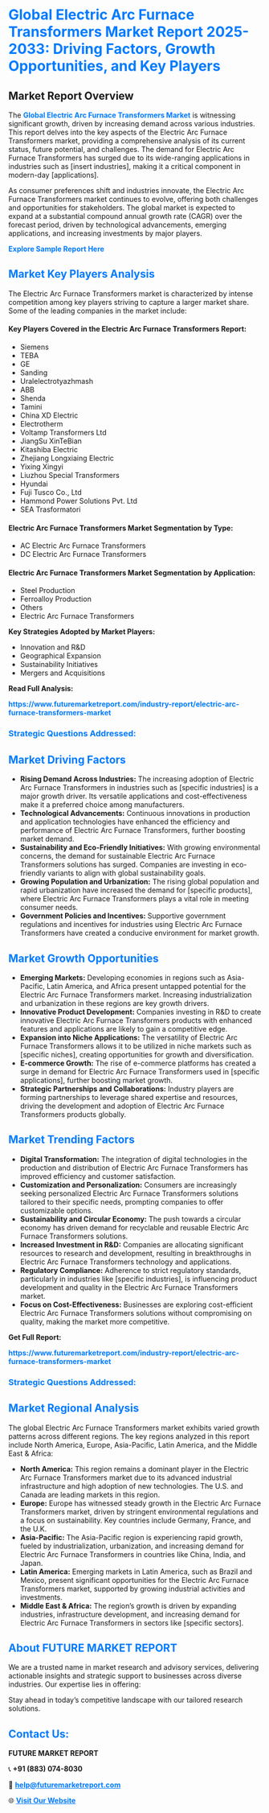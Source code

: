 <h1 style="color: #007BFF;">Global Electric Arc Furnace Transformers Market Report 2025-2033: Driving Factors, Growth Opportunities, and Key Players</h1>

<section id="overview">
<h2>Market Report Overview</h2>
<p>The <a href="https://www.futuremarketreport.com/industry-report/electric-arc-furnace-transformers-market" style="color: #007BFF; text-decoration: none;"><strong>Global Electric Arc Furnace Transformers Market</strong></a> is witnessing significant growth, driven by increasing demand across various industries. This report delves into the key aspects of the Electric Arc Furnace Transformers market, providing a comprehensive analysis of its current status, future potential, and challenges. The demand for Electric Arc Furnace Transformers has surged due to its wide-ranging applications in industries such as [insert industries], making it a critical component in modern-day [applications].</p>
<p>As consumer preferences shift and industries innovate, the Electric Arc Furnace Transformers market continues to evolve, offering both challenges and opportunities for stakeholders. The global market is expected to expand at a substantial compound annual growth rate (CAGR) over the forecast period, driven by technological advancements, emerging applications, and increasing investments by major players.</p>
</section>

<section id="overview">
<p><a href="https://www.futuremarketreport.com/request-sample/reportId=128025" style="color: #007BFF; text-decoration: none;"><strong>Explore Sample Report Here</strong></a></p>
</section>

<section id="key-players">
<h2 style="color: #007BFF;">Market Key Players Analysis</h2>
<p>The Electric Arc Furnace Transformers market is characterized by intense competition among key players striving to capture a larger market share. Some of the leading companies in the market include:</p>
<h4>Key Players Covered in the Electric Arc Furnace Transformers Report:</h4>
<ul><li>Siemens</li><li>TEBA</li><li>GE</li><li>Sanding</li><li>Uralelectrotyazhmash</li><li>ABB</li><li>Shenda</li><li>Tamini</li><li>China XD Electric</li><li>Electrotherm</li><li>Voltamp Transformers Ltd</li><li>JiangSu XinTeBian</li><li>Kitashiba Electric</li><li>Zhejiang Longxiaing Electric</li><li>Yixing Xingyi</li><li>Liuzhou Special Transformers</li><li>Hyundai</li><li>Fuji Tusco Co., Ltd</li><li>Hammond Power Solutions Pvt. Ltd</li><li>SEA Trasformatori</li></ul>
<h4>Electric Arc Furnace Transformers Market Segmentation by Type:</h4>
<ul><li>AC Electric Arc Furnace Transformers</li><li>DC Electric Arc Furnace Transformers</li></ul>

<h4>Electric Arc Furnace Transformers Market Segmentation by Application:</h4>
<ul><li>Steel Production</li><li>Ferroalloy Production</li><li>Others</li><li>Electric Arc Furnace Transformers</li></ul>
<p><strong>Key Strategies Adopted by Market Players:</strong></p>
<ul>
<li>Innovation and R&D</li>
<li>Geographical Expansion</li>
<li>Sustainability Initiatives</li>
<li>Mergers and Acquisitions</li>
</ul>
</section>

<section>
<p><strong>Read Full Analysis: </strong></p><a href="https://www.futuremarketreport.com/industry-report/electric-arc-furnace-transformers-market" style="color: #007BFF; text-decoration: none;"><strong>https://www.futuremarketreport.com/industry-report/electric-arc-furnace-transformers-market</strong></a>
<h3 style="color: #007BFF;">Strategic Questions Addressed:</h3>
</section>

<section id="driving-factors">
<h2 style="color: #007BFF;">Market Driving Factors</h2>
<ul>
<li><strong>Rising Demand Across Industries:</strong> The increasing adoption of Electric Arc Furnace Transformers in industries such as [specific industries] is a major growth driver. Its versatile applications and cost-effectiveness make it a preferred choice among manufacturers.</li>
<li><strong>Technological Advancements:</strong> Continuous innovations in production and application technologies have enhanced the efficiency and performance of Electric Arc Furnace Transformers, further boosting market demand.</li>
<li><strong>Sustainability and Eco-Friendly Initiatives:</strong> With growing environmental concerns, the demand for sustainable Electric Arc Furnace Transformers solutions has surged. Companies are investing in eco-friendly variants to align with global sustainability goals.</li>
<li><strong>Growing Population and Urbanization:</strong> The rising global population and rapid urbanization have increased the demand for [specific products], where Electric Arc Furnace Transformers plays a vital role in meeting consumer needs.</li>
<li><strong>Government Policies and Incentives:</strong> Supportive government regulations and incentives for industries using Electric Arc Furnace Transformers have created a conducive environment for market growth.</li>
</ul>
</section>

<section id="growth-opportunities">
<h2 style="color: #007BFF;">Market Growth Opportunities</h2>
<ul>
<li><strong>Emerging Markets:</strong> Developing economies in regions such as Asia-Pacific, Latin America, and Africa present untapped potential for the Electric Arc Furnace Transformers market. Increasing industrialization and urbanization in these regions are key growth drivers.</li>
<li><strong>Innovative Product Development:</strong> Companies investing in R&D to create innovative Electric Arc Furnace Transformers products with enhanced features and applications are likely to gain a competitive edge.</li>
<li><strong>Expansion into Niche Applications:</strong> The versatility of Electric Arc Furnace Transformers allows it to be utilized in niche markets such as [specific niches], creating opportunities for growth and diversification.</li>
<li><strong>E-commerce Growth:</strong> The rise of e-commerce platforms has created a surge in demand for Electric Arc Furnace Transformers used in [specific applications], further boosting market growth.</li>
<li><strong>Strategic Partnerships and Collaborations:</strong> Industry players are forming partnerships to leverage shared expertise and resources, driving the development and adoption of Electric Arc Furnace Transformers products globally.</li>
</ul>
</section>

<section id="trending-factors">
<h2 style="color: #007BFF;">Market Trending Factors</h2>
<ul>
<li><strong>Digital Transformation:</strong> The integration of digital technologies in the production and distribution of Electric Arc Furnace Transformers has improved efficiency and customer satisfaction.</li>
<li><strong>Customization and Personalization:</strong> Consumers are increasingly seeking personalized Electric Arc Furnace Transformers solutions tailored to their specific needs, prompting companies to offer customizable options.</li>
<li><strong>Sustainability and Circular Economy:</strong> The push towards a circular economy has driven demand for recyclable and reusable Electric Arc Furnace Transformers solutions.</li>
<li><strong>Increased Investment in R&D:</strong> Companies are allocating significant resources to research and development, resulting in breakthroughs in Electric Arc Furnace Transformers technology and applications.</li>
<li><strong>Regulatory Compliance:</strong> Adherence to strict regulatory standards, particularly in industries like [specific industries], is influencing product development and quality in the Electric Arc Furnace Transformers market.</li>
<li><strong>Focus on Cost-Effectiveness:</strong> Businesses are exploring cost-efficient Electric Arc Furnace Transformers solutions without compromising on quality, making the market more competitive.</li>
</ul>
</section>

<section>
<p><strong>Get Full Report: </strong></p><a href="https://www.futuremarketreport.com/industry-report/electric-arc-furnace-transformers-market" style="color: #007BFF; text-decoration: none;"><strong>https://www.futuremarketreport.com/industry-report/electric-arc-furnace-transformers-market</strong></a>
<h3 style="color: #007BFF;">Strategic Questions Addressed:</h3>
</section>


<section id="regional-analysis">
<h2 style="color: #007BFF;">Market Regional Analysis</h2>
<p>The global Electric Arc Furnace Transformers market exhibits varied growth patterns across different regions. The key regions analyzed in this report include North America, Europe, Asia-Pacific, Latin America, and the Middle East & Africa:</p>
<ul>
<li><strong>North America:</strong> This region remains a dominant player in the Electric Arc Furnace Transformers market due to its advanced industrial infrastructure and high adoption of new technologies. The U.S. and Canada are leading markets in this region.</li>
<li><strong>Europe:</strong> Europe has witnessed steady growth in the Electric Arc Furnace Transformers market, driven by stringent environmental regulations and a focus on sustainability. Key countries include Germany, France, and the U.K.</li>
<li><strong>Asia-Pacific:</strong> The Asia-Pacific region is experiencing rapid growth, fueled by industrialization, urbanization, and increasing demand for Electric Arc Furnace Transformers in countries like China, India, and Japan.</li>
<li><strong>Latin America:</strong> Emerging markets in Latin America, such as Brazil and Mexico, present significant opportunities for the Electric Arc Furnace Transformers market, supported by growing industrial activities and investments.</li>
<li><strong>Middle East & Africa:</strong> The region’s growth is driven by expanding industries, infrastructure development, and increasing demand for Electric Arc Furnace Transformers in sectors like [specific sectors].</li>
</ul>
</section>

<footer>
<h2 style="color: #007BFF;">About FUTURE MARKET REPORT</h2>
<p>We are a trusted name in market research and advisory services, delivering actionable insights and strategic support to businesses across diverse industries. Our expertise lies in offering:</p>

<p>Stay ahead in today’s competitive landscape with our tailored research solutions.</p>

<h2 style="color: #007BFF;">Contact Us:</h2>
<p><strong>FUTURE MARKET REPORT</strong></p>
<p>📞 <strong>+91 (883) 074-8030</strong></p>
<p>📧 <strong><a href="mailto:help@futuremarketreport.com" style="color: #007BFF;">help@futuremarketreport.com</a></strong></p>
<p>🌐 <strong><a href="https://www.futuremarketreport.com/" style="color: #007BFF;">Visit Our Website</a></strong></p>
</footer>